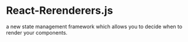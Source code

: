  React-Rerenderers.js
======================
a new state management framework which allows you to decide when to render your components.
